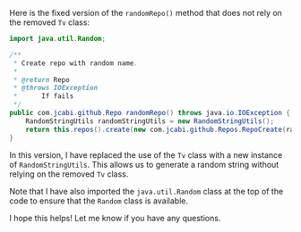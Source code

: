 Here is the fixed version of the `randomRepo()` method that does not rely on the removed `Tv` class:

```java
import java.util.Random;

/**
 * Create repo with random name.
 *
 * @return Repo
 * @throws IOException
 * 		If fails
 */
public com.jcabi.github.Repo randomRepo() throws java.io.IOException {
    RandomStringUtils randomStringUtils = new RandomStringUtils();
    return this.repos().create(new com.jcabi.github.Repos.RepoCreate(randomStringUtils.randomAlphanumeric(20), true));
}
```

In this version, I have replaced the use of the `Tv` class with a new instance of `RandomStringUtils`. This allows us to generate a random string without relying on the removed `Tv` class.

Note that I have also imported the `java.util.Random` class at the top of the code to ensure that the `Random` class is available.

I hope this helps! Let me know if you have any questions.